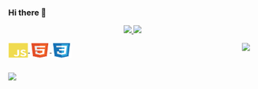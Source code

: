 ### Hi there 👋

<div align="center">
  <a href="https://github.com/KaioGrecoOl">
  <img height="180em" src="https://github-readme-stats.vercel.app/api?username=KaioGrecoOl&show_icons=true&theme=dracula&include_all_commits=true&count_private=true"/>
  <img height="180em" src="https://github-readme-stats.vercel.app/api/top-langs/?username=KaioGrecoOl&layout=compact&langs_count=7&theme=dracula"/>
</div>

<div style="display: inline_block"><br>
  <img align="center" alt="Kaio-Js" height="30" width="40" src="https://raw.githubusercontent.com/devicons/devicon/master/icons/javascript/javascript-plain.svg">
  <img align="center" alt="Kaio-HTML" height="30" width="40" src="https://raw.githubusercontent.com/devicons/devicon/master/icons/html5/html5-original.svg">
  <img align="center" alt="Kaio-CSS" height="30" width="40" src="https://raw.githubusercontent.com/devicons/devicon/master/icons/css3/css3-original.svg">
  <img align="right"  src=https://github.com/TheDudeThatCode/TheDudeThatCode/blob/master/Assets/Earth.gif width="30">
</div>
  
  ##

  <a href="https://www.linkedin.com/in/kaio-greco-oliveira-444475104" target="_blank"><img src="https://img.shields.io/badge/-LinkedIn-%230077B5?style=for-the-badge&logo=linkedin&logoColor=white" target="_blank"></a>


